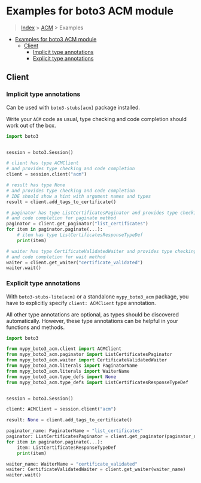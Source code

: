 <a id="examples-for-boto3-acm-module"></a>

# Examples for boto3 ACM module

> [Index](../README.md) > [ACM](./README.md) > Examples

- [Examples for boto3 ACM module](#examples-for-boto3-acm-module)
  - [Client](#client)
    - [Implicit type annotations](#implicit-type-annotations)
    - [Explicit type annotations](#explicit-type-annotations)

<a id="client"></a>

## Client

<a id="implicit-type-annotations"></a>

### Implicit type annotations

Can be used with `boto3-stubs[acm]` package installed.

Write your `ACM` code as usual, type checking and code completion should work
out of the box.

```python
import boto3


session = boto3.Session()

# client has type ACMClient
# and provides type checking and code completion
client = session.client("acm")

# result has type None
# and provides type checking and code completion
# IDE should show a hint with argument names and types
result = client.add_tags_to_certificate()

# paginator has type ListCertificatesPaginator and provides type checking
# and code completion for paginate method
paginator = client.get_paginator("list_certificates")
for item in paginator.paginate(...):
    # item has type ListCertificatesResponseTypeDef
    print(item)

# waiter has type CertificateValidatedWaiter and provides type checking
# and code completion for wait method
waiter = client.get_waiter("certificate_validated")
waiter.wait()
```

<a id="explicit-type-annotations"></a>

### Explicit type annotations

With `boto3-stubs-lite[acm]` or a standalone `mypy_boto3_acm` package, you have
to explicitly specify `client: ACMClient` type annotation.

All other type annotations are optional, as types should be discovered
automatically. However, these type annotations can be helpful in your functions
and methods.

```python
import boto3

from mypy_boto3_acm.client import ACMClient
from mypy_boto3_acm.paginator import ListCertificatesPaginator
from mypy_boto3_acm.waiter import CertificateValidatedWaiter
from mypy_boto3_acm.literals import PaginatorName
from mypy_boto3_acm.literals import WaiterName
from mypy_boto3_acm.type_defs import None
from mypy_boto3_acm.type_defs import ListCertificatesResponseTypeDef


session = boto3.Session()

client: ACMClient = session.client("acm")

result: None = client.add_tags_to_certificate()

paginator_name: PaginatorName = "list_certificates"
paginator: ListCertificatesPaginator = client.get_paginator(paginator_name)
for item in paginator.paginate(...):
    item: ListCertificatesResponseTypeDef
    print(item)

waiter_name: WaiterName = "certificate_validated"
waiter: CertificateValidatedWaiter = client.get_waiter(waiter_name)
waiter.wait()
```

